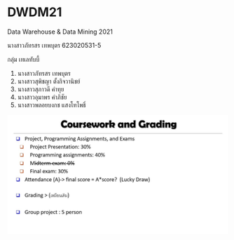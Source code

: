 # DWDM21
Data Warehouse &amp; Data Mining 2021

นางสาวภัทรสร เทพบุตร 623020531-5

กลุ่ม เทเลทับบี้
1. นางสาวภัทรสร เทพบุตร
2. นางสาวสุพิชญา ตั้งกิจวานิชย์
3. นางสาวสุภาวดี คำทุย
4. นางสาวอุมาพร คำภิชัย
5. นางสาวพลอยบงกช แสงโทโพธิ์

![เกณฑ์คะแนน](DWDM21.jpg)
